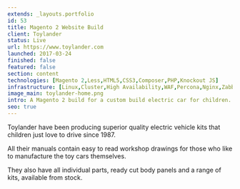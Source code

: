 ```yaml
---
extends: _layouts.portfolio
id: 53
title: Magento 2 Website Build
client: Toylander
status: Live
url: https://www.toylander.com
launched: 2017-03-24
finished: false
featured: false
section: content
technologies: [Magento 2,Less,HTML5,CSS3,Composer,PHP,Knockout JS]
infrastructure: [Linux,Cluster,High Availability,WAF,Percona,Nginx,Zabbix,Redis,Elasticsearch,Google Cloud]
image_main: toylander-home.png
intro: A Magento 2 build for a custom build electric car for children.
seo: true
---
```


Toylander have been producing superior quality electric vehicle kits that children just love to drive since 1987.

All their manuals contain easy to read workshop drawings for those who like to manufacture the toy cars themselves.

They also have all individual parts, ready cut body panels and a range of kits, available from stock.


